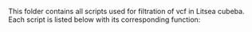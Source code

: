 This folder contains all scripts used for filtration of vcf in Litsea cubeba.
Each script is listed below with its corresponding function:
